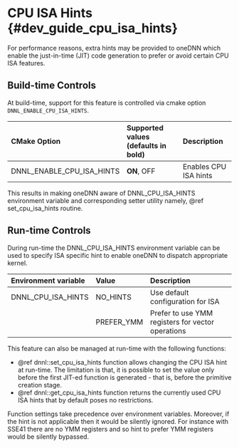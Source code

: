 CPU ISA Hints {#dev_guide_cpu_isa_hints}
=======================================

For performance reasons, extra hints may be provided to oneDNN which enable the
just-in-time (JIT) code generation to prefer or avoid certain CPU ISA features.

## Build-time Controls

At build-time, support for this feature is controlled via cmake option
`DNNL_ENABLE_CPU_ISA_HINTS`.

| CMake Option                | Supported values (defaults in bold) | Description
| :---                        | :---                                | :---
| DNNL_ENABLE_CPU_ISA_HINTS   | **ON**, OFF                         | Enables CPU ISA hints

This results in making oneDNN aware of DNNL_CPU_ISA_HINTS environment variable
and corresponding setter utility namely, @ref set_cpu_isa_hints routine.

## Run-time Controls

During run-time the DNNL_CPU_ISA_HINTS environment variable can be used to
specify ISA specific hint to enable oneDNN to dispatch appropriate kernel.

| Environment variable | Value            | Description
| :---                 | :---             | :---
| DNNL_CPU_ISA_HINTS   | NO_HINTS         | Use default configuration for ISA
|                      | PREFER_YMM       | Prefer to use YMM registers for vector operations

This feature can also be managed at run-time with the following functions:

* @ref dnnl::set_cpu_isa_hints function allows changing the CPU ISA hint at
run-time. The limitation is that, it is possible to set the value only before
the first JIT-ed function is generated - that is, before the primitive creation
stage.
* @ref dnnl::get_cpu_isa_hints function returns the currently used CPU ISA
hints that by default poses no restrictions.

Function settings take precedence over environment variables. Moreover, if the
hint is not applicable then it would be silently ignored. For instance with
SSE41 there are no YMM registers and so hint to prefer YMM registers would be
silently bypassed.
